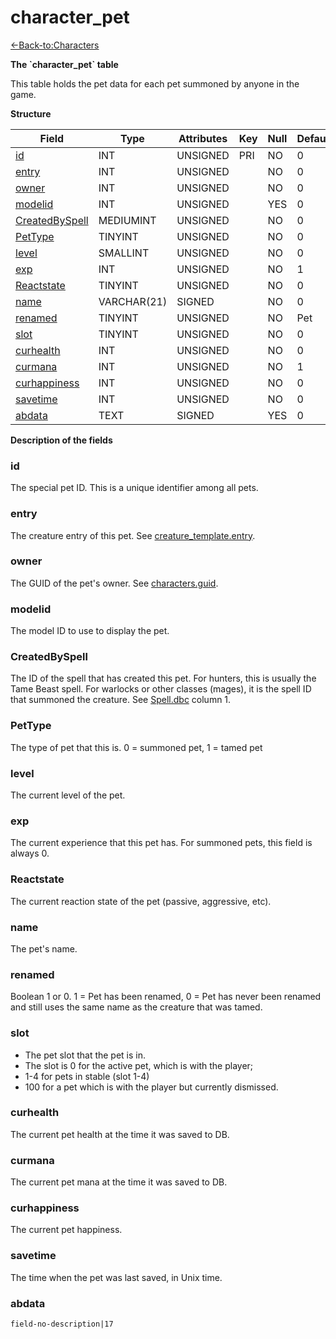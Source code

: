 # character\_pet

[<-Back-to:Characters](database-characters.md)

**The \`character\_pet\` table**

This table holds the pet data for each pet summoned by anyone in the game.

**Structure**

| Field               | Type        | Attributes | Key | Null | Default | Extra | Comment |
| ------------------- | ----------- | ---------- | --- | ---- | ------- | ----- | ------- |
| [id][1]             | INT         | UNSIGNED   | PRI | NO   | 0       |       |         |
| [entry][2]          | INT         | UNSIGNED   |     | NO   | 0       |       |         |
| [owner][3]          | INT         | UNSIGNED   |     | NO   | 0       |       |         |
| [modelid][4]        | INT         | UNSIGNED   |     | YES  | 0       |       |         |
| [CreatedBySpell][5] | MEDIUMINT   | UNSIGNED   |     | NO   | 0       |       |         |
| [PetType][6]        | TINYINT     | UNSIGNED   |     | NO   | 0       |       |         |
| [level][7]          | SMALLINT    | UNSIGNED   |     | NO   | 0       |       |         |
| [exp][8]            | INT         | UNSIGNED   |     | NO   | 1       |       |         |
| [Reactstate][9]     | TINYINT     | UNSIGNED   |     | NO   | 0       |       |         |
| [name][10]          | VARCHAR(21) | SIGNED     |     | NO   | 0       |       |         |
| [renamed][11]       | TINYINT     | UNSIGNED   |     | NO   | Pet     |       |         |
| [slot][12]          | TINYINT     | UNSIGNED   |     | NO   | 0       |       |         |
| [curhealth][13]     | INT         | UNSIGNED   |     | NO   | 0       |       |         |
| [curmana][14]       | INT         | UNSIGNED   |     | NO   | 1       |       |         |
| [curhappiness][15]  | INT         | UNSIGNED   |     | NO   | 0       |       |         |
| [savetime][16]      | INT         | UNSIGNED   |     | NO   | 0       |       |         |
| [abdata][17]        | TEXT        | SIGNED     |     | YES  | 0       |       |         |

[1]: #id
[2]: #entry
[3]: #owner
[4]: #modelid
[5]: #createdbyspell
[6]: #pettype
[7]: #level
[8]: #exp
[9]: #reactstate
[10]: #name
[11]: #renamed
[12]: #slot
[13]: #curhealth
[14]: #curmana
[15]: #curhappiness
[16]: #savetime
[17]: #abdata

**Description of the fields**

### id

The special pet ID. This is a unique identifier among all pets.

### entry

The creature entry of this pet. See [creature\_template.entry](creature_template#entry).

### owner

The GUID of the pet's owner. See [characters.guid](characters#guid).

### modelid

The model ID to use to display the pet.

### CreatedBySpell

The ID of the spell that has created this pet. For hunters, this is usually the Tame Beast spell. For warlocks or other classes (mages), it is the spell ID that summoned the creature. See [Spell.dbc](spell) column 1.

### PetType

The type of pet that this is. 0 = summoned pet, 1 = tamed pet

### level

The current level of the pet.

### exp

The current experience that this pet has. For summoned pets, this field is always 0.

### Reactstate

The current reaction state of the pet (passive, aggressive, etc).

### name

The pet's name.

### renamed

Boolean 1 or 0. 1 = Pet has been renamed, 0 = Pet has never been renamed and still uses the same name as the creature that was tamed.

### slot

- The pet slot that the pet is in.
- The slot is 0 for the active pet, which is with the player;
- 1-4 for pets in stable (slot 1-4)
- 100 for a pet which is with the player but currently dismissed.

### curhealth

The current pet health at the time it was saved to DB.

### curmana

The current pet mana at the time it was saved to DB.

### curhappiness

The current pet happiness.

### savetime

The time when the pet was last saved, in Unix time.

### abdata

`field-no-description|17`
